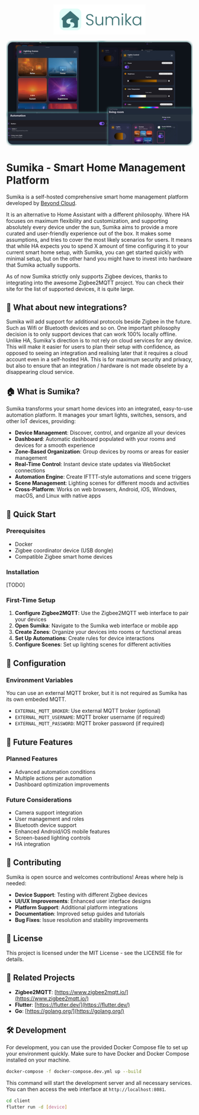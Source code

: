 <p align="center">
   <img src="logo 2.png" alt="Sumika Logo" width="250"/>
</p>

<p align="center">
   <img src="screenshot.png" alt="Sumika Screenshot" width="600"/>
</p>

# Sumika - Smart Home Management Platform

Sumika is a self-hosted comprehensive smart home management platform developed by [Beyond Cloud](https://cosmos-cloud.io).

It is an alternative to Home Assistant with a different philosophy. Where HA focuses on maximum flexibility and customization, and supporting absolutely every device under the sun, Sumika aims to provide a more curated and user-friendly experience out of the box. It makes some assumptions, and tries to cover the most likely scenarios for users. It means that while HA expects you to spend X amount of time configuring it to your current smart home setup, with Sumika, you can get started quickly with minimal setup, but on the other hand you might have to invest into hardware that Sumika actually supports.

As of now Sumika strictly only supports Zigbee devices, thanks to integrating into the awesome Zigbee2MQTT project. You can check their site for the list of supported devices, it is quite large.

## 🔨 What about new integrations?

Sumika will add support for additional protocols beside Zigbee in the future. Such as Wifi or Bluetooth devices and so on. One important philosophy decision is to only support devices that can work 100% locally offline. Unlike HA, Sumika's direction is to not rely on cloud services for any device. This will make it easier for users to plan their setup with confidence, as opposed to seeing an integration and realising later that it requires a cloud account even in a self-hosted HA. This is for maximum security  and privacy, but also to ensure that an integration / hardware is not made obselete by a disappearing cloud service. 

## 🏠 What is Sumika?

Sumika transforms your smart home devices into an integrated, easy-to-use automation platform. It manages your smart lights, switches, sensors, and other IoT devices, providing:

- **Device Management**: Discover, control, and organize all your devices
- **Dashboard**: Automatic dashboard populated with your rooms and devices for a smooth experience
- **Zone-Based Organization**: Group devices by rooms or areas for easier management
- **Real-Time Control**: Instant device state updates via WebSocket connections
- **Automation Engine**: Create IFTTT-style automations and scene triggers
- **Scene Management**: Lighting scenes for different moods and activities
- **Cross-Platform**: Works on web browsers, Android, iOS, Windows, macOS, and Linux with native apps

## 🚀 Quick Start

### Prerequisites
- Docker
- Zigbee coordinator device (USB dongle)
- Compatible Zigbee smart home devices

### Installation

[TODO]

### First-Time Setup

1. **Configure Zigbee2MQTT**: Use the Zigbee2MQTT web interface to pair your devices
2. **Open Sumika**: Navigate to the Sumika web interface or mobile app
3. **Create Zones**: Organize your devices into rooms or functional areas
4. **Set Up Automations**: Create rules for device interactions
5. **Configure Scenes**: Set up lighting scenes for different activities

## 🔧 Configuration

### Environment Variables

You can use an external MQTT broker, but it is not required as Sumika has its own embeded MQTT.

- `EXTERNAL_MQTT_BROKER`: Use external MQTT broker (optional)
- `EXTERNAL_MQTT_USERNAME`: MQTT broker username (if required)
- `EXTERNAL_MQTT_PASSWORD`: MQTT broker password (if required)

## 🔮 Future Features

### Planned Features
- Advanced automation conditions
- Multiple actions per automation
- Dashboard optimization improvements

### Future Considerations
- Camera support integration
- User management and roles
- Bluetooth device support
- Enhanced Android/iOS mobile features
- Screen-based lighting controls
- HA integration

## 🤝 Contributing

Sumika is open source and welcomes contributions! Areas where help is needed:

- **Device Support**: Testing with different Zigbee devices
- **UI/UX Improvements**: Enhanced user interface designs
- **Platform Support**: Additional platform integrations
- **Documentation**: Improved setup guides and tutorials
- **Bug Fixes**: Issue resolution and stability improvements

## 📄 License

This project is licensed under the MIT License - see the LICENSE file for details.

## 🔗 Related Projects

- **Zigbee2MQTT**: [https://www.zigbee2mqtt.io/](https://www.zigbee2mqtt.io/)
- **Flutter**: [https://flutter.dev/](https://flutter.dev/)
- **Go**: [https://golang.org/](https://golang.org/)

## 🛠️ Development

For development, you can use the provided Docker Compose file to set up your environment quickly. Make sure to have Docker and Docker Compose installed on your machine.

```bash
docker-compose -f docker-compose.dev.yml up --build
```

This command will start the development server and all necessary services. You can then access the web interface at `http://localhost:8081`.


```bash
cd client
flutter run -d [device]
```

